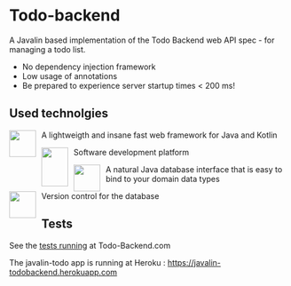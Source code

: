# Todo-backend
A Javalin based implementation of the Todo Backend web API spec - for managing a todo list.
- No dependency injection framework
- Low usage of annotations
- Be prepared to experience server startup times < 200 ms!

## Used technolgies
<div style="text-align: left">
    <p>
      <a href="https://javalin.io">
        <img src="https://pbs.twimg.com/profile_images/882996998542118913/rJjwod-l.jpg" style="float: left; padding: 0px 10px 0px 0px;" height="48" width="48">
      </a>
          A lightweigth and insane fast web framework for Java and Kotlin
    </p>
    <p>
      <a href="https://www.java.com">
        <img src="https://upload.wikimedia.org/wikipedia/en/thumb/3/30/Java_programming_language_logo.svg/283px-Java_programming_language_logo.svg.png" style="float: left; padding: 0px 10px 0px 0px;" height="70" width="48">
      </a>
          Software development platform 
    </p>
    <p>
      <a href="http://jdbi.org">
        <img src="https://jdbi.org/images/logo.svg" style="float: left; padding: 0px 10px 0px 0px;" height="48" width="48">
      </a>
          A natural Java database interface that is easy to bind to your domain data types
    </p>
     <p>
          <a href="https://flywaydb.org">
            <img src="https://flywaydb.org/assets/logo/flyway-logo-tm.png" style="float: left; padding: 0px 10px 0px 0px;" height="48" width="48">
          </a>
              Version control for the database
      </p>
</div>

## Tests
See the [tests running](http://www.todobackend.com/specs/index.html?https://javalin-todobackend.herokuapp.com/) at Todo-Backend.com

The javalin-todo app is running at Heroku : https://javalin-todobackend.herokuapp.com





